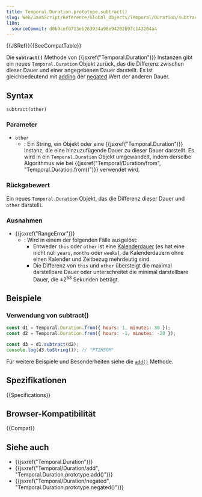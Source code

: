 ```yaml
---
title: Temporal.Duration.prototype.subtract()
slug: Web/JavaScript/Reference/Global_Objects/Temporal/Duration/subtract
l10n:
  sourceCommit: d0b9cef0713eb263934a98e94202b97c143204a4
---
```


{{JSRef}}{{SeeCompatTable}}

Die **`subtract()`** Methode von {{jsxref("Temporal.Duration")}} Instanzen gibt ein neues `Temporal.Duration` Objekt zurück, das die Differenz zwischen dieser Dauer und einer angegebenen Dauer darstellt. Es ist gleichbedeutend mit [adding](/de/docs/Web/JavaScript/Reference/Global_Objects/Temporal/Duration/add) der [negated](/de/docs/Web/JavaScript/Reference/Global_Objects/Temporal/Duration/negated) Wert der anderen Dauer.

## Syntax

```js-nolint
subtract(other)
```

### Parameter

- `other`
  - : Ein String, ein Objekt oder eine {{jsxref("Temporal.Duration")}} Instanz, die eine hinzuzufügende Dauer zu dieser Dauer darstellt. Es wird in ein `Temporal.Duration` Objekt umgewandelt, indem derselbe Algorithmus wie bei {{jsxref("Temporal/Duration/from", "Temporal.Duration.from()")}} verwendet wird.

### Rückgabewert

Ein neues `Temporal.Duration` Objekt, das die Differenz dieser Dauer und `other` darstellt.

### Ausnahmen

- {{jsxref("RangeError")}}
  - : Wird in einem der folgenden Fälle ausgelöst:
    - Entweder `this` oder `other` ist eine [Kalenderdauer](/de/docs/Web/JavaScript/Reference/Global_Objects/Temporal/Duration#calendar_durations) (es hat eine nicht null `years`, `months` oder `weeks`), da Kalenderdauern ohne einen Kalender und Zeitbezug mehrdeutig sind.
    - Die Differenz von `this` und `other` übersteigt die maximal darstellbare Dauer oder unterschreitet die minimal darstellbare Dauer, die ±2<sup>53</sup> Sekunden beträgt.

## Beispiele

### Verwendung von subtract()

```js
const d1 = Temporal.Duration.from({ hours: 1, minutes: 30 });
const d2 = Temporal.Duration.from({ hours: -1, minutes: -20 });

const d3 = d1.subtract(d2);
console.log(d3.toString()); // "PT2H50M"
```

Für weitere Beispiele und Besonderheiten siehe die [`add()`](/de/docs/Web/JavaScript/Reference/Global_Objects/Temporal/Duration/add) Methode.

## Spezifikationen

{{Specifications}}

## Browser-Kompatibilität

{{Compat}}

## Siehe auch

- {{jsxref("Temporal.Duration")}}
- {{jsxref("Temporal/Duration/add", "Temporal.Duration.prototype.add()")}}
- {{jsxref("Temporal/Duration/negated", "Temporal.Duration.prototype.negated()")}}
